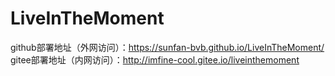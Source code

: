 # LiveInTheMoment
github部署地址（外网访问）：https://sunfan-bvb.github.io/LiveInTheMoment/
gitee部署地址（内网访问）：http://imfine-cool.gitee.io/liveinthemoment

